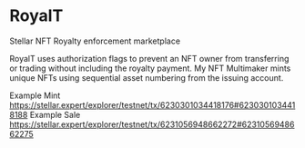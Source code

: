 # RoyalT
Stellar NFT Royalty enforcement marketplace

RoyalT uses authorization flags to prevent an NFT owner from transferring or trading without including the royalty payment.
My NFT Multimaker mints unique NFTs using sequential asset numbering from the issuing account.

Example Mint
https://stellar.expert/explorer/testnet/tx/6230301034418176#6230301034418188
Example Sale
https://stellar.expert/explorer/testnet/tx/6231056948662272#6231056948662275
